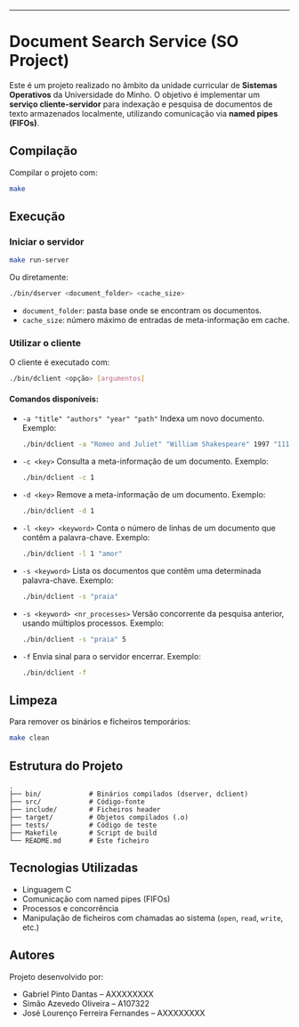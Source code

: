 
---

# Document Search Service (SO Project)

Este é um projeto realizado no âmbito da unidade curricular de **Sistemas Operativos** da Universidade do Minho. O objetivo é implementar um **serviço cliente-servidor** para indexação e pesquisa de documentos de texto armazenados localmente, utilizando comunicação via **named pipes (FIFOs)**.

## Compilação

Compilar o projeto com:

```bash
make
````

## Execução

### Iniciar o servidor

```bash
make run-server
```

Ou diretamente:

```bash
./bin/dserver <document_folder> <cache_size>
```

* `document_folder`: pasta base onde se encontram os documentos.
* `cache_size`: número máximo de entradas de meta-informação em cache.

### Utilizar o cliente

O cliente é executado com:

```bash
./bin/dclient <opção> [argumentos]
```

#### Comandos disponíveis:

* `-a "title" "authors" "year" "path"`
  Indexa um novo documento.
  Exemplo:

  ```bash
  ./bin/dclient -a "Romeo and Juliet" "William Shakespeare" 1997 "1112.txt"
  ```

* `-c <key>`
  Consulta a meta-informação de um documento.
  Exemplo:

  ```bash
  ./bin/dclient -c 1
  ```

* `-d <key>`
  Remove a meta-informação de um documento.
  Exemplo:

  ```bash
  ./bin/dclient -d 1
  ```

* `-l <key> <keyword>`
  Conta o número de linhas de um documento que contêm a palavra-chave.
  Exemplo:

  ```bash
  ./bin/dclient -l 1 "amor"
  ```

* `-s <keyword>`
  Lista os documentos que contêm uma determinada palavra-chave.
  Exemplo:

  ```bash
  ./bin/dclient -s "praia"
  ```

* `-s <keyword> <nr_processes>`
  Versão concorrente da pesquisa anterior, usando múltiplos processos.
  Exemplo:

  ```bash
  ./bin/dclient -s "praia" 5
  ```

* `-f`
  Envia sinal para o servidor encerrar.
  Exemplo:

  ```bash
  ./bin/dclient -f
  ```

## Limpeza

Para remover os binários e ficheiros temporários:

```bash
make clean
```

## Estrutura do Projeto

```
.
├── bin/            # Binários compilados (dserver, dclient)
├── src/            # Código-fonte
├── include/        # Ficheiros header
├── target/         # Objetos compilados (.o)
├── tests/          # Código de teste
├── Makefile        # Script de build
└── README.md       # Este ficheiro
```

## Tecnologias Utilizadas

* Linguagem C
* Comunicação com named pipes (FIFOs)
* Processos e concorrência
* Manipulação de ficheiros com chamadas ao sistema (`open`, `read`, `write`, etc.)

## Autores

Projeto desenvolvido por:

* Gabriel Pinto Dantas             – AXXXXXXXX
* Simão Azevedo Oliveira           – A107322
* José Lourenço Ferreira Fernandes – AXXXXXXXX

